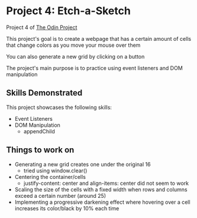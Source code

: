 # Project 4: Etch-a-Sketch
Project 4 of [The Odin Project](https://www.theodinproject.com/lessons/foundations-etch-a-sketch)

This project's goal is to create a webpage that has a certain amount of cells that change colors as you move your mouse over them

You can also generate a new grid by clicking on a button

The project's main purpose is to practice using event listeners and DOM manipulation


## Skills Demonstrated

This project showcases the following skills:
* Event Listeners
* DOM Manipulation
  * appendChild


## Things to work on

* Generating a new grid creates one under the original 16
  * tried using window.clear()
* Centering the container/cells
  * justify-content: center and align-items: center did not seem to work
* Scaling the size of the cells with a fixed width when rows and columns exceed a certain number (around 25)
* Implementing a progressive darkening effect where hovering over a cell increases its color/black by 10% each time

